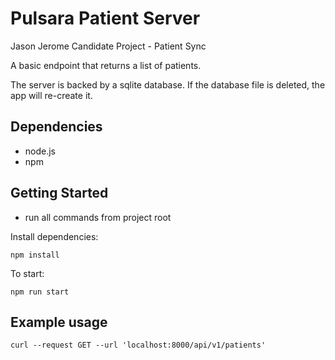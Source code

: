 
# Pulsara Patient Server

Jason Jerome Candidate Project - Patient Sync

A basic endpoint that returns a list of patients.

The server is backed by a sqlite database. If the database file is deleted, the app will re-create it.

## Dependencies
* node.js
* npm


## Getting Started
* run all commands from project root

Install dependencies:
```
npm install
```

To start:
```
npm run start
```

## Example usage
```
curl --request GET --url 'localhost:8000/api/v1/patients'
```
